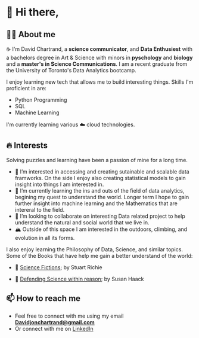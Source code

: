 # 👋 Hi there,
## 🧗‍♂️ About me 
☕ I'm David Chartrand, a **science communicator**, and **Data Enthusiest** with a bachelors degree in Art & Science with minors in **pyschology** and **biology** and a **master's in Science Communications**. I am a recent graduate from the University of Toronto's Data Analytics bootcamp.

I enjoy learning new tech that allows me to build interesting things. Skills I'm proficient in are:
- Python Programming
- SQL
- Machine Learning

I'm currently learning various ☁️ cloud technologies.

## 🔥 Interests
Solving puzzles and learning have been a passion of mine for a long time.

- 👀 I’m interested in accessing and creating sutainable and scalable data framworks. On the side I enjoy also creating statistical models to gain insight into things I am interested in. 
- 🌱 I’m currently learning the ins and outs of the field of data analytics, begining my quest to understand the world. Longer term I hope to gain further insight into machine learning and the Mathematics that are intereral to the field.
- 💞️ I’m looking to collaborate on interesting Data related project to help understand the natural and social world that we live in.
- 🏔️ Outside of this space I am interested in the outdoors, climbing, and evolution in all its forms. 

I also enjoy learning the Philosophy of Data, Science, and similar topics. 
Some of the Books that have help me gain a better understand of the world:

- 📘 [Science Fictions](https://www.amazon.com/Science-Fictions-Negligence-Undermine-Search/dp/1250222699); by Stuart Richie

- 📙 [Defending Science within reason](https://www.amazon.com/Defending-Science-Within-Reason-Scientism-Cynicism/dp/1591021170/ref=sr_1_1?crid=2P6EC014USSZ6&keywords=defending+science+within+reason&qid=1681159081&s=books&sprefix=defending+science+within+reason%2Cstripbooks-intl-ship%2C109&sr=1-1); by Susan Haack

## 📫 How to reach me 
- Feel free to connect with me using my email **Davidjonchartrand@gmail.com**
- Or connect with me on [LinkedIn](https://www.linkedin.com/in/david-chartrand-mscom-1417b797/)
